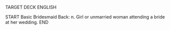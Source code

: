 TARGET DECK
ENGLISH

START
Basic
Bridesmaid
Back: n. Girl or unmarried woman attending a bride at her wedding.
END
